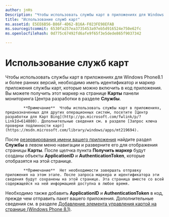 ```yaml
---
author: jnHs
Description: "Чтобы использовать службы карт в приложениях для Windows Phone8.1 и более ранних версий, необходимо иметь идентификатор и маркер приложения службы карт, которые можно включить в код приложения. Вы можете получить этот маркер на странице \"Карты\" информационной панели Центра разработки в разделе \"Службы\"."
title: "Использование служб карт"
ms.assetid: E5EE6B56-B86F-4D62-B16A-F023FE98EFAB
ms.sourcegitcommit: 6530fa257ea3735453a97eb5d916524e750e62fc
ms.openlocfilehash: 0d775c67492fd6afe9f65f3e5dede865f9037342

---
```


# Использование служб карт


Чтобы использовать службы карт в приложениях для Windows Phone8.1 и более ранних версий, необходимо иметь идентификатор и маркер приложения службы карт, которые можно включить в код приложения. Вы можете получить этот маркер на странице **Карты** панели мониторинга Центра разработки в разделе **Службы**.

> 
            **Примечание**  Чтобы использовать службы карт в приложениях, предназначенных для других операционных систем, посетите [Центр разработки для Карт Bing](http://go.microsoft.com/fwlink/p/?LinkId=614880). Дополнительные сведения см. в разделе [Запрос ключа проверки подлинности карт](https://msdn.microsoft.com/library/windows/apps/mt219694).

После [резервирования имени вашего приложения](create-your-app-by-reserving-a-name.md) найдите раздел **Службы** в левом меню навигации и разверните его для отображения страницы **Карты**. После щелчка пункта **Получить маркер** будут созданы объекты **ApplicationID** и **AuthenticationToken**, которые отобразятся на этой странице.

> 
            **Примечание**  Нет необходимости завершать отправку приложения на этом этапе. После запроса маркера и идентификатора эти сведения будут сохранены на этой странице. Эта страница вместе со всей содержащейся на ней информацией доступна в любое время.

Необходимо также добавить **ApplicationID** и **AuthenticationToken** в код, прежде чем отправить пакет вашего приложения. Дополнительные сведения см. в разделе [Добавление элемента управления картой на странице (Windows Phone 8.1)](http://go.microsoft.com/fwlink/p/?LinkId=614882).

 

 







<!--HONumber=Jun16_HO4-->


